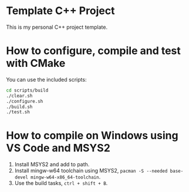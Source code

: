# Template C++ Project
This is my personal C++ project template.

# How to configure, compile and test with CMake
You can use the included scripts:
```bash
cd scripts/build
./clear.sh
./configure.sh
./build.sh
./test.sh
```

# How to compile on Windows using VS Code and MSYS2
1. Install MSYS2 and add to path.
2. Install mingw-w64 toolchain using MSYS2, ```pacman -S --needed base-devel mingw-w64-x86_64-toolchain```.
3. Use the build tasks, ```ctrl + shift + B```.